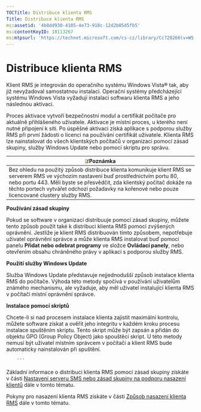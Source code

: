 ```yaml
---
TOCTitle: Distribuce klienta RMS
Title: Distribuce klienta RMS
ms:assetid: '4b8dd930-4105-4e73-918c-12d2b05d5fb5'
ms:contentKeyID: 18113267
ms:mtpsurl: 'https://technet.microsoft.com/cs-cz/library/Cc720266(v=WS.10)'
---
```


Distribuce klienta RMS
======================

Klient RMS je integrován do operačního systému Windows Vista® tak, aby již nevyžadoval samostatnou instalaci. Operační systémy předcházející systému Windows Vista vyžadují instalaci softwaru klienta RMS a jeho následnou aktivaci.

Proces aktivace vytvoří bezpečnostní modul a certifikát počítače pro aktuálně přihlášeného uživatele. Aktivace je místní proces, u kterého není nutné připojení k síti. Po úspěšné aktivaci získá aplikace s podporou služby RMS při první žádosti o licenci na používání certifikát uživatele. Klienta RMS lze nainstalovat do všech klientských počítačů v organizaci pomocí zásad skupiny, služby Windows Update nebo pomocí skriptu pro správu.

| ![](images/Cc720266.note(WS.10).gif)Poznámka                                                                                                                                                                                                                                             |
|-----------------------------------------------------------------------------------------------------------------------------------------------------------------------------------------------------------------------------------------------------------------------------------------------------------------------|
| Bez ohledu na použitý způsob distribuce klienta komunikuje klient RMS se serverem RMS ve výchozím nastavení buď prostřednictvím portu 80, nebo portu 443. Měli byste se přesvědčit, zda klientský počítač dokáže na těchto portech vytvářet odchozí požadavky na kořenové nebo pouze licencované clustery služby RMS. |

**Používání zásad skupiny**

Pokud se software v organizaci distribuuje pomocí zásad skupiny, můžete tento způsob použít také k distribuci klienta RMS pomocí zvýšených oprávnění. Jestliže je klient RMS distribuován tímto způsobem, nepotřebuje uživatel oprávnění správce a může klienta RMS instalovat buď pomocí panelu **Přidat nebo odebrat programy** ve složce **Ovládací panely**, nebo otevřením obsahu chráněného právy v aplikaci s podporou služby RMS.

**Použití služby Windows Update**

Služba Windows Update představuje nejjednodušší způsob instalace klienta RMS do počítače. Výhoda této metody spočívá v používání uživatelům známého mechanismu, ale vyžaduje, aby měl uživatel instalující klienta RMS v počítači místní oprávnění správce.

**Instalace pomocí skriptů**

Chcete-li si nad procesem instalace klienta zajistit maximální kontrolu, můžete software získat a ověřit jeho integritu v každém kroku procesu instalace spuštěním skriptu. Tento skript může být zapsán a přidán do objektu GPO (Group Policy Object) jako spouštěcí skript. U této metody nemusí být uživatel místním správcem v počítači a klient RMS bude automaticky nainstalován při spuštění.

        ```
Základní informace o distribuci klienta RMS pomocí zásad skupiny získáte v části [Nastavení serveru SMS nebo zásad skupiny na podporu nasazení klientů](https://technet.microsoft.com/9e37c27b-8cc1-40c6-adb7-0937aa64c8db) dále v tomto tématu.

Pokyny pro nasazení klienta RMS získáte v části [Způsob nasazení klienta RMS](https://technet.microsoft.com/c84f1724-cf71-4385-9003-ff68bc23c927) dále v tomto tématu.
